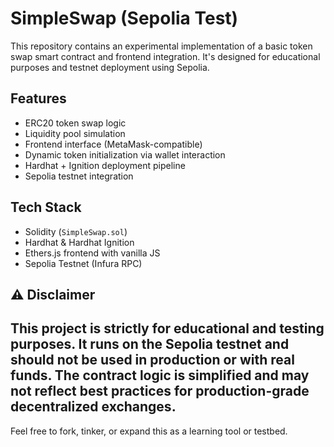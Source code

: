 # SimpleSwap (Sepolia Test)

This repository contains an experimental implementation of a basic token swap smart contract and frontend integration. It's designed for educational purposes and testnet deployment using Sepolia.

##  Features
- ERC20 token swap logic
- Liquidity pool simulation
- Frontend interface (MetaMask-compatible)
- Dynamic token initialization via wallet interaction
- Hardhat + Ignition deployment pipeline
- Sepolia testnet integration

##  Tech Stack
- Solidity (`SimpleSwap.sol`)
- Hardhat & Hardhat Ignition
- Ethers.js frontend with vanilla JS
- Sepolia Testnet (Infura RPC)

## ⚠️ Disclaimer

This project is strictly for educational and testing purposes. It runs on the Sepolia testnet and should **not be used in production** or with real funds. The contract logic is simplified and may not reflect best practices for production-grade decentralized exchanges.
---
Feel free to fork, tinker, or expand this as a learning tool or testbed.